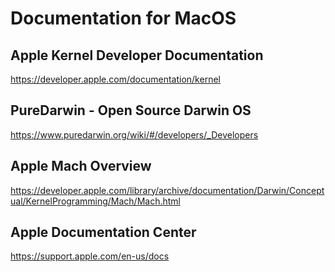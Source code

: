 # Documentation for MacOS

## Apple Kernel Developer Documentation
https://developer.apple.com/documentation/kernel

## PureDarwin - Open Source Darwin OS
https://www.puredarwin.org/wiki/#/developers/_Developers

## Apple Mach Overview
https://developer.apple.com/library/archive/documentation/Darwin/Conceptual/KernelProgramming/Mach/Mach.html

## Apple Documentation Center
https://support.apple.com/en-us/docs